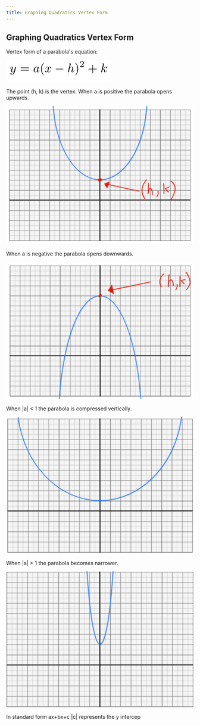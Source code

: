 ```yaml
---
title: Graphing Quadratics Vertex Form
---
```

## Graphing Quadratics Vertex Form

Vertex form of a parabola's equation:
 
<img src="https://github.com/codersc/freeCodeCamp-article-images/blob/master/art3img1.png?raw=true" alt="Formula showing y equals a times (x minus h)-squared plus k">
 
The point (h, k) is the vertex. When a is positive the parabola opens upwards.
  
<img src="https://github.com/codersc/freeCodeCamp-article-images/blob/master/art3img2.png?raw=true" alt="Parabola (u-shaped graph) with the lowest point (the vertex) marked with (h, k)">
 
When a is negative the parabola opens downwards.
 
<img src="https://github.com/codersc/freeCodeCamp-article-images/blob/master/art3img4.png?raw=true" alt="Upside-down parabola (u-shaped graph) with the highest point (the vertex) marked with (h, k)">
 
When |a| < 1 the parabola is compressed vertically.
 
<img src="https://github.com/codersc/freeCodeCamp-article-images/blob/master/art3img5.png?raw=true" alt="Wider version of a parabola (u-shaped graph)">
 
When |a| > 1 the parabola becomes narrower.
 
<img src="https://github.com/codersc/freeCodeCamp-article-images/blob/master/art3img6.png?raw=true" alt="Narrower version of a parabola (u-shaped graph)">

In standard form ax+bx+c |c| represents the y intercep

